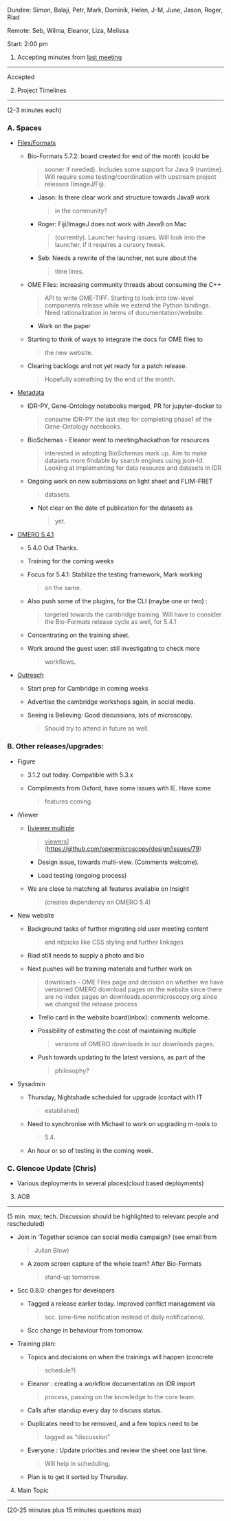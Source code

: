 Dundee: Simon, Balaji, Petr, Mark, Dominik, Helen, J-M, June, Jason,
Roger, Riad

Remote: Seb, Wilma, Eleanor, Liza, Melissa

Start: 2:00 pm

1. Accepting minutes from [<u>last meeting</u>](https://docs.google.com/document/d/1UpUxDgrlCPzMDbIa59JOJUQn_ITwvEUbopyBB9CeTEY/edit#heading=h.wmjudnh61a0y)
------------------------------------------------------------------------------------------------------------------------------------------------------------

Accepted

2. Project Timelines
--------------------

(2-3 minutes each)

###  A. Spaces

-   [<u>Files/Formats</u>](https://trello.com/b/IBHfAIMP/bio-formats-5-x)

    -   Bio-Formats 5.7.2: board created for end of the month (could be
        > sooner if needed). Includes some support for Java 9 (runtime).
        > Will require some testing/coordination with upstream project
        > releases (ImageJ/Fij).

        -   Jason: Is there clear work and structure towards Java9 work
            > in the community?

        -   Roger: Fiji/ImageJ does not work with Java9 on Mac
            > (currently). Launcher having issues. Will look into the
            > launcher, if it requires a cursory tweak.

        -   Seb: Needs a rewrite of the launcher, not sure about the
            > time lines.

    -   OME Files: increasing community threads about consuming the C++
        > API to write OME-TIFF. Starting to look into low-level
        > components release while we extend the Python bindings. Need
        > rationalization in terms of documentation/website.

        -   Work on the paper

    -   Starting to think of ways to integrate the docs for OME files to
        > the new website.

    -   Clearing backlogs and not yet ready for a patch release.
        > Hopefully something by the end of the month.

-   [<u>Metadata</u>](https://trello.com/c/XQXwX6jj/6-metadata)

    -   IDR-PY, Gene-Ontology notebooks merged, PR for jupyter-docker to
        > consume IDR-PY the last step for completing phase1 of the
        > Gene-Ontology notebooks.

    -   BioSchemas - Eleanor went to meeting/hackathon for resources
        > interested in adopting BioSchemas mark up. Aim to make
        > datasets more findable by search engines using json-ld.
        > Looking at implementing for data resource and datasets in IDR

    -   Ongoing work on new submissions on light sheet and FLIM-FRET
        > datasets.

        -   Not clear on the date of publication for the datasets as
            > yet.

-   [<u>OMERO 5.4.1</u>](https://trello.com/b/cpSTs9QZ/omero-541)

    -   5.4.0 Out Thanks.

    -   Training for the coming weeks

    -   Focus for 5.4.1: Stabilize the testing framework, Mark working
        > on the same.

    -   Also push some of the plugins, for the CLI (maybe one or two) :
        > targeted towards the cambridge training. Will have to consider
        > the Bio-Formats release cycle as well, for 5.4.1

    -   Concentrating on the training sheet.

    -   Work around the guest user: still investigating to check more
        > workflows.

-   [<u>Outreach</u>](https://trello.com/b/Da6OAWam/outreach)

    -   Start prep for Cambridge in coming weeks

    -   Advertise the cambridge workshops again, in social media.

    -   Seeing is Believing: Good discussions, lots of microscopy.
        > Should try to attend in future as well.

###  B. Other releases/upgrades:

-   Figure

    -   3.1.2 out today. Compatible with 5.3.x

    -   Compliments from Oxford, have some issues with IE. Have some
        > features coming.

-   iViewer

    -   [<u>iviewer multiple
        > viewers</u>](https://github.com/openmicroscopy/design/issues/79)

        -   Design issue, towards multi-view. (Comments welcome).

        -   Load testing (ongoing process)

    -   We are close to matching all features available on Insight
        > (creates dependency on OMERO 5.4)

-   New website

    -   Background tasks of further migrating old user meeting content
        > and nitpicks like CSS styling and further linkages

    -   Riad still needs to supply a photo and bio

    -   Next pushes will be training materials and further work on
        > downloads - OME Files page and decision on whether we have
        > versioned OMERO download pages on the website since there are
        > no index pages on downloads.openmicroscopy.org since we
        > changed the release process

        -   Trello card in the website board(inbox): comments welcome.

        -   Possibility of estimating the cost of maintaining multiple
            > versions of OMERO downloads in our downloads pages.

        -   Push towards updating to the latest versions, as part of the
            > philosophy?

-   Sysadmin

    -   Thursday, Nightshade scheduled for upgrade (contact with IT
        > established)

    -   Need to synchronise with Michael to work on upgrading m-tools to
        > 5.4.

    -   An hour or so of testing in the coming week.

###  C. Glencoe Update (Chris)

-   Various deployments in several places(cloud based deployments)

3. AOB
------

(5 min. max; tech. Discussion should be highlighted to relevant people
and rescheduled)

-   Join in ‘Together science can social media campaign? (see email from
    > Julian Blow)

    -   A zoom screen capture of the whole team? After Bio-Formats
        > stand-up tomorrow.

-   Scc 0.8.0: changes for developers

    -   Tagged a release earlier today. Improved conflict management via
        > scc. (one-time notification instead of daily notifications).

    -   Scc change in behaviour from tomorrow.

-   Training plan:

    -   Topics and decisions on when the trainings will happen (concrete
        > schedule?)

    -   Eleanor : creating a workflow documentation on IDR import
        > process, passing on the knowledge to the core team.

    -   Calls after standup every day to discuss status.

    -   Duplicates need to be removed, and a few topics need to be
        > tagged as “discussion”

    -   Everyone : Update priorities and review the sheet one last time.
        > Will help in scheduling.

    -   Plan is to get it sorted by Thursday.

4. Main Topic
-------------

(20-25 minutes plus 15 minutes questions max)
